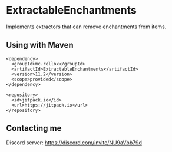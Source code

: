 # ExtractableEnchantments

Implements extractors that can remove enchantments from items.

## Using with Maven

```
<dependency>
  <groupId>mc.rellox</groupId>
  <artifactId>ExtractableEnchantments</artifactId>
  <version>11.2</version>
  <scope>provided</scope>
</dependency>

<repository>
  <id>jitpack.io</id>
  <url>https://jitpack.io</url>
</repository>
```

## Contacting me

Discord server: https://discord.com/invite/NU9aVbb79d

